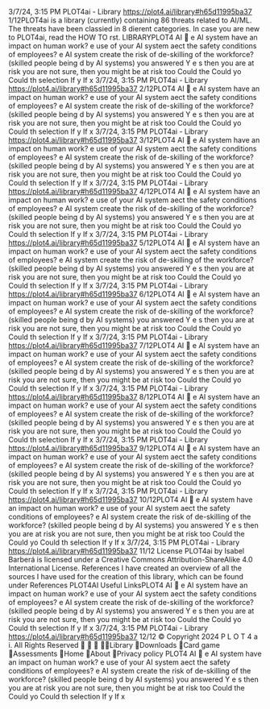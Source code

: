 3/7/24, 3:15 PM PLOT4ai - Library
https://plot4.ai/library#h65d11995ba37 1/12PLOT4ai is a library (currently) containing 86 threats related to
AI/ML. The threats have been classi ed in 8 di erent categories.
In case you are new to PLOT4ai, read the HOW TO  rst.
LIBRARYPLOT4
AI 
e AI system have an impact on human work?
e use of your AI system a ect the safety conditions of employees?
 e AI system create the risk of de-skilling of the workforce? (skilled people being
 d by AI systems)
you answered Y e s then you are at risk
you are not sure, then you might be at risk too
Could the 
Could yo
Could th
selection
If y
If 
x
3/7/24, 3:15 PM PLOT4ai - Library
https://plot4.ai/library#h65d11995ba37 2/12PLOT4
AI 
e AI system have an impact on human work?
e use of your AI system a ect the safety conditions of employees?
 e AI system create the risk of de-skilling of the workforce? (skilled people being
 d by AI systems)
you answered Y e s then you are at risk
you are not sure, then you might be at risk too
Could the 
Could yo
Could th
selection
If y
If 
x
3/7/24, 3:15 PM PLOT4ai - Library
https://plot4.ai/library#h65d11995ba37 3/12PLOT4
AI 
e AI system have an impact on human work?
e use of your AI system a ect the safety conditions of employees?
 e AI system create the risk of de-skilling of the workforce? (skilled people being
 d by AI systems)
you answered Y e s then you are at risk
you are not sure, then you might be at risk too
Could the 
Could yo
Could th
selection
If y
If 
x
3/7/24, 3:15 PM PLOT4ai - Library
https://plot4.ai/library#h65d11995ba37 4/12PLOT4
AI 
e AI system have an impact on human work?
e use of your AI system a ect the safety conditions of employees?
 e AI system create the risk of de-skilling of the workforce? (skilled people being
 d by AI systems)
you answered Y e s then you are at risk
you are not sure, then you might be at risk too
Could the 
Could yo
Could th
selection
If y
If 
x
3/7/24, 3:15 PM PLOT4ai - Library
https://plot4.ai/library#h65d11995ba37 5/12PLOT4
AI 
e AI system have an impact on human work?
e use of your AI system a ect the safety conditions of employees?
 e AI system create the risk of de-skilling of the workforce? (skilled people being
 d by AI systems)
you answered Y e s then you are at risk
you are not sure, then you might be at risk too
Could the 
Could yo
Could th
selection
If y
If 
x
3/7/24, 3:15 PM PLOT4ai - Library
https://plot4.ai/library#h65d11995ba37 6/12PLOT4
AI 
e AI system have an impact on human work?
e use of your AI system a ect the safety conditions of employees?
 e AI system create the risk of de-skilling of the workforce? (skilled people being
 d by AI systems)
you answered Y e s then you are at risk
you are not sure, then you might be at risk too
Could the 
Could yo
Could th
selection
If y
If 
x
3/7/24, 3:15 PM PLOT4ai - Library
https://plot4.ai/library#h65d11995ba37 7/12PLOT4
AI 
e AI system have an impact on human work?
e use of your AI system a ect the safety conditions of employees?
 e AI system create the risk of de-skilling of the workforce? (skilled people being
 d by AI systems)
you answered Y e s then you are at risk
you are not sure, then you might be at risk too
Could the 
Could yo
Could th
selection
If y
If 
x
3/7/24, 3:15 PM PLOT4ai - Library
https://plot4.ai/library#h65d11995ba37 8/12PLOT4
AI 
e AI system have an impact on human work?
e use of your AI system a ect the safety conditions of employees?
 e AI system create the risk of de-skilling of the workforce? (skilled people being
 d by AI systems)
you answered Y e s then you are at risk
you are not sure, then you might be at risk too
Could the 
Could yo
Could th
selection
If y
If 
x
3/7/24, 3:15 PM PLOT4ai - Library
https://plot4.ai/library#h65d11995ba37 9/12PLOT4
AI 
e AI system have an impact on human work?
e use of your AI system a ect the safety conditions of employees?
 e AI system create the risk of de-skilling of the workforce? (skilled people being
 d by AI systems)
you answered Y e s then you are at risk
you are not sure, then you might be at risk too
Could the 
Could yo
Could th
selection
If y
If 
x
3/7/24, 3:15 PM PLOT4ai - Library
https://plot4.ai/library#h65d11995ba37 10/12PLOT4
AI 
e AI system have an impact on human work?
e use of your AI system a ect the safety conditions of employees?
 e AI system create the risk of de-skilling of the workforce? (skilled people being
 d by AI systems)
you answered Y e s then you are at risk
you are not sure, then you might be at risk too
Could the 
Could yo
Could th
selection
If y
If 
x
3/7/24, 3:15 PM PLOT4ai - Library
https://plot4.ai/library#h65d11995ba37 11/12
License
PLOT4ai by Isabel Barberá is licensed under a Creative Commons
Attribution-ShareAlike 4.0 International License.
References
I have created an overview of all the sources I have used for the
creation of this library, which can be found under References
PLOT4AI
Useful LinksPLOT4
AI 
e AI system have an impact on human work?
e use of your AI system a ect the safety conditions of employees?
 e AI system create the risk of de-skilling of the workforce? (skilled people being
 d by AI systems)
you answered Y e s then you are at risk
you are not sure, then you might be at risk too
Could the 
Could yo
Could th
selection
If y
If 
x
3/7/24, 3:15 PM PLOT4ai - Library
https://plot4.ai/library#h65d11995ba37 12/12
© Copyright 2024 P L O T 4 a i. All Rights Reserved
   Library
Downloads
Card game
Assessments
Home
About
Privacy policy PLOT4
AI 
e AI system have an impact on human work?
e use of your AI system a ect the safety conditions of employees?
 e AI system create the risk of de-skilling of the workforce? (skilled people being
 d by AI systems)
you answered Y e s then you are at risk
you are not sure, then you might be at risk too
Could the 
Could yo
Could th
selection
If y
If 
x
